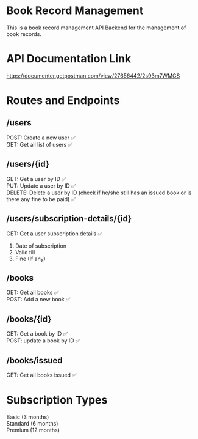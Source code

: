 # Book Record Management

This is a book record management API Backend for the management of book records.

# API Documentation Link

https://documenter.getpostman.com/view/27656442/2s93m7WMGS

# Routes and Endpoints

## /users
POST: Create a new user ✅<br>
GET: Get all list of users ✅<br>

## /users/{id}
GET: Get a user by ID ✅<br>
PUT: Update a user by ID ✅<br>
DELETE: Delete a user by ID (check if he/she still has an issued book or is there any fine to be paid) ✅<br>

## /users/subscription-details/{id}
GET: Get a user subscription details ✅
1. Date of subscription
2. Valid till
3. Fine (If any)

## /books
GET: Get all books ✅<br>
POST: Add a new book ✅<br>

## /books/{id}
GET: Get a book by ID ✅<br>
POST: update a book by ID ✅<br>

## /books/issued
GET: Get all books issued ✅

# Subscription Types
Basic (3 months)<br>
Standard (6 months)<br>
Premium (12 months)<br>
